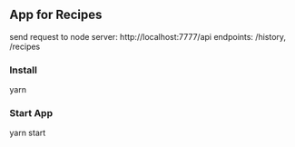 ## App for Recipes

send request to node server: http://localhost:7777/api
endpoints: /history, /recipes

### Install

yarn

### Start App

yarn start